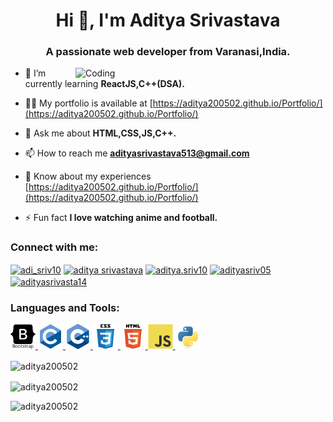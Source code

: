 <h1 align="center">Hi 👋, I'm Aditya Srivastava</h1>
<h3 align="center">A passionate web developer from Varanasi,India.</h3>
<img align="right" alt ="Coding" width="400" src="https://camo.githubusercontent.com/a4c584bce1c41271485d28f92aaf9f581b3c88b68ca723b6edfd58b4ba988c2b/68747470733a2f2f63646e2e6472696262626c652e636f6d2f75736572732f313138373833362f73637265656e73686f74732f363533393432392f70726f6772616d65722e676966">

- 🌱 I’m currently learning **ReactJS,C++(DSA).**

- 👨‍💻 My portfolio is available at [https://aditya200502.github.io/Portfolio/](https://aditya200502.github.io/Portfolio/)

- 💬 Ask me about **HTML,CSS,JS,C++.**

- 📫 How to reach me **adityasrivastava513@gmail.com**

- 📄 Know about my experiences [https://aditya200502.github.io/Portfolio/](https://aditya200502.github.io/Portfolio/)

- ⚡ Fun fact **I love watching anime and football.**

<h3 align="left">Connect with me:</h3>
<p align="left">
<a href="https://twitter.com/adi_sriv10" target="blank"><img align="center" src="https://raw.githubusercontent.com/rahuldkjain/github-profile-readme-generator/master/src/images/icons/Social/twitter.svg" alt="adi_sriv10" height="30" width="40" /></a>
<a href="https://linkedin.com/in/aditya srivastava" target="blank"><img align="center" src="https://raw.githubusercontent.com/rahuldkjain/github-profile-readme-generator/master/src/images/icons/Social/linked-in-alt.svg" alt="aditya srivastava" height="30" width="40" /></a>
<a href="https://instagram.com/aditya.sriv10" target="blank"><img align="center" src="https://raw.githubusercontent.com/rahuldkjain/github-profile-readme-generator/master/src/images/icons/Social/instagram.svg" alt="aditya.sriv10" height="30" width="40" /></a>
<a href="https://www.codechef.com/users/adityasriv05" target="blank"><img align="center" src="https://cdn.jsdelivr.net/npm/simple-icons@3.1.0/icons/codechef.svg" alt="adityasriv05" height="30" width="40" /></a>
<a href="https://www.hackerrank.com/adityasrivasta14" target="blank"><img align="center" src="https://raw.githubusercontent.com/rahuldkjain/github-profile-readme-generator/master/src/images/icons/Social/hackerrank.svg" alt="adityasrivasta14" height="30" width="40" /></a>
</p>

<h3 align="left">Languages and Tools:</h3>
<p align="left"> <a href="https://getbootstrap.com" target="_blank" rel="noreferrer"> <img src="https://raw.githubusercontent.com/devicons/devicon/master/icons/bootstrap/bootstrap-plain-wordmark.svg" alt="bootstrap" width="40" height="40"/> </a> <a href="https://www.cprogramming.com/" target="_blank" rel="noreferrer"> <img src="https://raw.githubusercontent.com/devicons/devicon/master/icons/c/c-original.svg" alt="c" width="40" height="40"/> </a> <a href="https://www.w3schools.com/cpp/" target="_blank" rel="noreferrer"> <img src="https://raw.githubusercontent.com/devicons/devicon/master/icons/cplusplus/cplusplus-original.svg" alt="cplusplus" width="40" height="40"/> </a> <a href="https://www.w3schools.com/css/" target="_blank" rel="noreferrer"> <img src="https://raw.githubusercontent.com/devicons/devicon/master/icons/css3/css3-original-wordmark.svg" alt="css3" width="40" height="40"/> </a> <a href="https://www.w3.org/html/" target="_blank" rel="noreferrer"> <img src="https://raw.githubusercontent.com/devicons/devicon/master/icons/html5/html5-original-wordmark.svg" alt="html5" width="40" height="40"/> </a> <a href="https://developer.mozilla.org/en-US/docs/Web/JavaScript" target="_blank" rel="noreferrer"> <img src="https://raw.githubusercontent.com/devicons/devicon/master/icons/javascript/javascript-original.svg" alt="javascript" width="40" height="40"/> </a> <a href="https://www.python.org" target="_blank" rel="noreferrer"> <img src="https://raw.githubusercontent.com/devicons/devicon/master/icons/python/python-original.svg" alt="python" width="40" height="40"/> </a> </p>

<p><img align="center" src="https://github-readme-stats.vercel.app/api/top-langs?username=aditya200502&show_icons=true&locale=en&layout=compact" alt="aditya200502" /></p>

<p><img align="center" src="https://github-readme-streak-stats.herokuapp.com/?user=aditya200502&" alt="aditya200502" /></p>


<p align="left"> <img src="https://komarev.com/ghpvc/?username=aditya200502&label=Profile%20views&color=0e75b6&style=flat" alt="aditya200502" /> </p>
